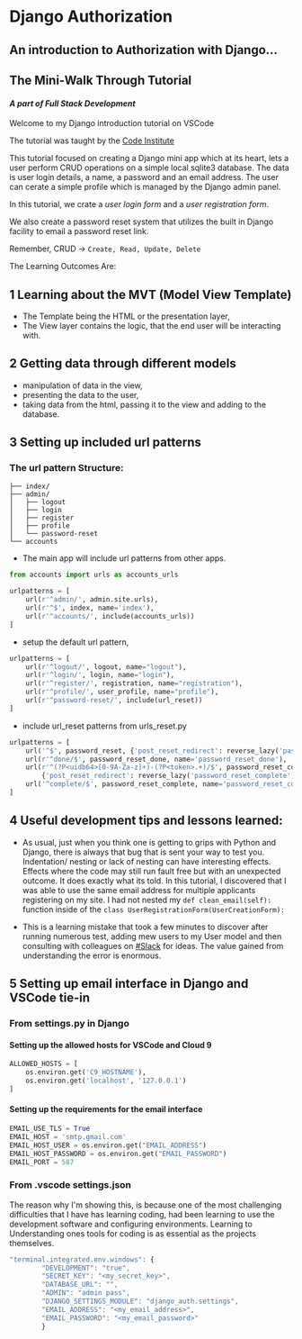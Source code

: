 # Django Authorization
## An introduction to Authorization with Django...
## The Mini-Walk Through Tutorial
#### *A part of Full Stack Development*


Welcome to my Django introduction tutorial on VSCode  

The tutorial was taught by the
[Code Institute](https://courses.codeinstitute.net/)

This tutorial focused on creating a Django mini app which at its heart, lets a user
perform CRUD operations on a simple local sqlite3 database. The data is user login details,
a name, a password and an email address.  The user can cerate a simple profile which is managed
by the Django admin panel.

In this tutorial, we crate a *user login form* and a *user registration form*.

We also create a password reset system that utilizes the built in Django facility to email a
password reset link.

Remember, CRUD -> ```Create, Read, Update, Delete```

The Learning Outcomes Are:

## 1 Learning about the MVT (Model View Template)

   * The Template being the HTML or the presentation layer, 
   * The View layer contains the logic, that the end user will be interacting with.
    
## 2 Getting data through different models

   * manipulation of data in the view,
   * presenting the data to the user,
   * taking data from the html, passing it to the view and adding to the database.

## 3 Setting up included url patterns

### The url pattern Structure:

````
├── index/
├── admin/
│   ├── logout
│   ├── login
│   ├── register
│   ├── profile
│   └── password-reset
└── accounts
````
   * The main app will include url patterns from other apps.

````python
from accounts import urls as accounts_urls

urlpatterns = [
    url(r'^admin/', admin.site.urls),
    url(r'^$', index, name='index'),
    url(r'^accounts/', include(accounts_urls))  
]
````

   * setup the default url pattern,

````python
urlpatterns = [
    url(r'^logout/', logout, name="logout"),
    url(r'^login/', login, name="login"),
    url(r'^register/', registration, name="registration"),
    url(r'^profile/', user_profile, name="profile"),
    url(r'^password-reset/', include(url_reset))
]
````

   * include url_reset patterns from urls_reset.py

````python
urlpatterns = [
    url('^$', password_reset, {'post_reset_redirect': reverse_lazy('password_reset_done')}, name='password_reset'),
    url(r'^done/$', password_reset_done, name='password_reset_done'),
    url(r'^(?P<uidb64>[0-9A-Za-z]+)-(?P<token>.+)/$', password_reset_confirm,
        {'post_reset_redirect': reverse_lazy('password_reset_complete')}, name='password_reset_confirm'),
    url('^complete/$', password_reset_complete, name='password_reset_complete')
]
````

## 4 Useful development tips and lessons learned:

   * As usual, just when you think one is getting to grips with Python and Django,
   there is always that  bug that is sent your way to test you.
   Indentation/ nesting or lack of nesting can have interesting effects.
   Effects where the code may still run fault free but with an unexpected outcome.
   It does exactly what its told.
   In this tutorial, I discovered that I was able to use the same email address for
   multiple applicants registering on my site.  I had not nested my `def clean_email(self):`
   function inside of the `class UserRegistrationForm(UserCreationForm):`

   * This is a learning mistake that took a few minutes to discover after running numerous test, adding
   mew users to my User model and then consulting with colleagues on [#Slack](https://slack.com/) for ideas.  The value gained from understanding the error is enormous.

## 5 Setting up email interface in Django and VSCode tie-in

### From settings.py in Django

#### Setting up the allowed hosts for VSCode and Cloud 9

````python
ALLOWED_HOSTS = [
    os.environ.get('C9_HOSTNAME'),
    os.environ.get('localhost', '127.0.0.1')
]
````

#### Setting up the requirements for the email interface

````python
EMAIL_USE_TLS = True
EMAIL_HOST = 'smtp.gmail.com'
EMAIL_HOST_USER = os.environ.get("EMAIL_ADDRESS")
EMAIL_HOST_PASSWORD = os.environ.get("EMAIL_PASSWORD")
EMAIL_PORT = 587
````

### From .vscode settings.json
The reason why I'm showing this, is because one of the most challenging difficulties that I have has learning coding, had been learning to use the development software and configuring environments.  Learning to Understanding ones tools for coding is as essential as the projects themselves.

````javascript
"terminal.integrated.env.windows": {
        "DEVELOPMENT": "true",
        "SECRET_KEY": "<my_secret_key>",
        "DATABASE_URL": "",
        "ADMIN": "admin pass",
        "DJANGO_SETTINGS_MODULE": "django_auth.settings",
        "EMAIL_ADDRESS": "<my_email_address>",
        "EMAIL_PASSWORD": "<my_email_password>"
        }

````